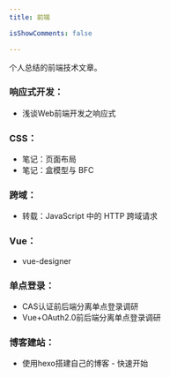 ```yaml
---
title: 前端

isShowComments: false

---
```


个人总结的前端技术文章。

### 响应式开发：
 * <router-link to="/blogs/tech/responsive/浅谈Web前端开发之响应式">浅谈Web前端开发之响应式</router-link>

### CSS：
 * <router-link to="/blogs/tech/css/笔记：页面布局">笔记：页面布局</router-link>
 * <router-link to="/blogs/tech/css/笔记：盒模型与 BFC">笔记：盒模型与 BFC</router-link>

### 跨域：
 * <router-link to="/blogs/tech/js/转载：JavaScript 中的 HTTP 跨域请求">转载：JavaScript 中的 HTTP 跨域请求</router-link>
  
### Vue：
 * <router-link to="/blogs/tech/vue/vue-designer">vue-designer</router-link>
 
### 单点登录：
 * <router-link to="/blogs/tech/responsive/CAS认证前后端分离单点登录调研">CAS认证前后端分离单点登录调研</router-link>
 * <router-link to="/blogs/tech/responsive/Vue+OAuth2.0前后端分离单点登录调研">Vue+OAuth2.0前后端分离单点登录调研</router-link>
  
### 博客建站：
 * <router-link to="/blogs/tech/js/使用hexo搭建自己的博客 - 快速开始">使用hexo搭建自己的博客 - 快速开始</router-link>
 
